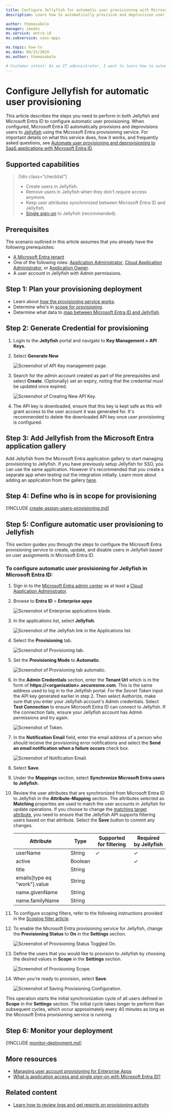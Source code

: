 ```yaml
---
title: Configure Jellyfish for automatic user provisioning with Microsoft Entra ID
description: Learn how to automatically provision and deprovision user accounts from Microsoft Entra ID to Jellyfish.

author: thomasakelo
manager: jeedes
ms.service: entra-id
ms.subservice: saas-apps

ms.topic: how-to
ms.date: 04/15/2024
ms.author: thomasakelo

# Customer intent: As an IT administrator, I want to learn how to automatically provision and deprovision user accounts from Microsoft Entra ID to Jellyfish so that I can streamline the user management process and ensure that users have the appropriate access to Jellyfish.
---
```


# Configure Jellyfish for automatic user provisioning

This article describes the steps you need to perform in both Jellyfish and Microsoft Entra ID to configure automatic user provisioning. When configured, Microsoft Entra ID automatically provisions and deprovisions users to [Jellyfish](https://cogitogroup.net/jellyfish/) using the Microsoft Entra provisioning service. For important details on what this service does, how it works, and frequently asked questions, see [Automate user provisioning and deprovisioning to SaaS applications with Microsoft Entra ID](~/identity/app-provisioning/user-provisioning.md). 


## Supported capabilities
> [!div class="checklist"]
> * Create users in Jellyfish.
> * Remove users in Jellyfish when they don't require access anymore.
> * Keep user attributes synchronized between Microsoft Entra ID and Jellyfish.
> * [Single sign-on](~/identity/enterprise-apps/add-application-portal-setup-oidc-sso.md) to Jellyfish (recommended).

## Prerequisites

The scenario outlined in this article assumes that you already have the following prerequisites:

* [A Microsoft Entra tenant](~/identity-platform/quickstart-create-new-tenant.md) 
* One of the following roles: [Application Administrator](/entra/identity/role-based-access-control/permissions-reference#application-administrator), [Cloud Application Administrator](/entra/identity/role-based-access-control/permissions-reference#cloud-application-administrator), or [Application Owner](/entra/fundamentals/users-default-permissions#owned-enterprise-applications).
* A user account in Jellyfish with Admin permissions.

## Step 1: Plan your provisioning deployment
* Learn about [how the provisioning service works](~/identity/app-provisioning/user-provisioning.md).
* Determine who's in [scope for provisioning](~/identity/app-provisioning/define-conditional-rules-for-provisioning-user-accounts.md).
* Determine what data to [map between Microsoft Entra ID and Jellyfish](~/identity/app-provisioning/customize-application-attributes.md).

## Step 2: Generate Credential for provisioning

1. Login to the **Jellyfish** portal and navigate to **Key Management > API Keys**.
2. Select **Generate New**

   ![Screenshot of API Key management page.](./media/jellyfish-provisioning-tutorial/api-key-page.png)

3. Search for the admin account created as part of the prerequisites and select **Create**. (Optionally) set an expiry, noting that the credential *must* be updated once expired.

   ![Screenshot of Creating New API Key.](./media/jellyfish-provisioning-tutorial/create-new-api-key.png)

4. The API key is downloaded, ensure that this key is kept safe as this will grant access to the user account it was generated for. It's recommended to delete the downloaded API key once user provisioning is configured.

## Step 3: Add Jellyfish from the Microsoft Entra application gallery

Add Jellyfish from the Microsoft Entra application gallery to start managing provisioning to Jellyfish. If you have previously setup Jellyfish for SSO, you can use the same application. However it's recommended that you create a separate app when testing out the integration initially. Learn more about adding an application from the gallery [here](~/identity/enterprise-apps/add-application-portal.md). 

## Step 4: Define who is in scope for provisioning 

[!INCLUDE [create-assign-users-provisioning.md](~/identity/saas-apps/includes/create-assign-users-provisioning.md)]

## Step 5: Configure automatic user provisioning to Jellyfish 

This section guides you through the steps to configure the Microsoft Entra provisioning service to create, update, and disable users in Jellyfish based on user assignments in Microsoft Entra ID.

<a name='to-configure-automatic-user-provisioning-for-Jellyfish-in-azure-ad'></a>

### To configure automatic user provisioning for Jellyfish in Microsoft Entra ID:

1. Sign in to the [Microsoft Entra admin center](https://entra.microsoft.com) as at least a [Cloud Application Administrator](~/identity/role-based-access-control/permissions-reference.md#cloud-application-administrator).
1. Browse to **Entra ID** > **Enterprise apps**

	![Screenshot of Enterprise applications blade.](common/enterprise-applications.png)

1. In the applications list, select **Jellyfish**.

	![Screenshot of the Jellyfish link in the Applications list.](common/all-applications.png)

1. Select the **Provisioning** tab.

	![Screenshot of Provisioning tab.](common/provisioning.png)

1. Set the **Provisioning Mode** to **Automatic**.

	![Screenshot of Provisioning tab automatic.](common/provisioning-automatic.png)

1. In the **Admin Credentials** section, enter the **Tenant Url** which is in the form of **https://\<organisation\>.securesme.com**. This is the same address used to log in to the Jellyfish portal. For the *Secret Token* input the API key generated earlier in step 2. Then select Authorize, make sure that you enter your Jellyfish account's Admin credentials. Select **Test Connection** to ensure Microsoft Entra ID can connect to Jellyfish. If the connection fails, ensure your Jellyfish account has Admin permissions and try again.

 	![Screenshot of Token.](common/provisioning-testconnection-tenanturltoken.png)

1. In the **Notification Email** field, enter the email address of a person who should receive the provisioning error notifications and select the **Send an email notification when a failure occurs** check box.

	![Screenshot of Notification Email.](common/provisioning-notification-email.png)

1. Select **Save**.

1. Under the **Mappings** section, select **Synchronize Microsoft Entra users to Jellyfish**.

1. Review the user attributes that are synchronized from Microsoft Entra ID to Jellyfish in the **Attribute-Mapping** section. The attributes selected as **Matching** properties are used to match the user accounts in Jellyfish for update operations. If you choose to change the [matching target attribute](~/identity/app-provisioning/customize-application-attributes.md), you need to ensure that the Jellyfish API supports filtering users based on that attribute. Select the **Save** button to commit any changes.

      |Attribute|Type|Supported for filtering|Required by Jellyfish|
      |---|---|---|---|
      |userName|String|&check;|&check;
      |active|Boolean||&check;
      |title|String||
      |emails[type eq "work"].value|String||
      |name.givenName|String||
      |name.familyName|String||

1. To configure scoping filters, refer to the following instructions provided in the [Scoping filter  article](~/identity/app-provisioning/define-conditional-rules-for-provisioning-user-accounts.md).

1. To enable the Microsoft Entra provisioning service for Jellyfish, change the **Provisioning Status** to **On** in the **Settings** section.

	![Screenshot of Provisioning Status Toggled On.](common/provisioning-toggle-on.png)

1. Define the users that you would like to provision to Jellyfish by choosing the desired values in **Scope** in the **Settings** section.

	![Screenshot of Provisioning Scope.](common/provisioning-scope.png)

1. When you're ready to provision, select **Save**.

	![Screenshot of Saving Provisioning Configuration.](common/provisioning-configuration-save.png)

This operation starts the initial synchronization cycle of all users defined in **Scope** in the **Settings** section. The initial cycle takes longer to perform than subsequent cycles, which occur approximately every 40 minutes as long as the Microsoft Entra provisioning service is running. 

## Step 6: Monitor your deployment

[!INCLUDE [monitor-deployment.md](~/identity/saas-apps/includes/monitor-deployment.md)]

## More resources

* [Managing user account provisioning for Enterprise Apps](~/identity/app-provisioning/configure-automatic-user-provisioning-portal.md)
* [What is application access and single sign-on with Microsoft Entra ID?](~/identity/enterprise-apps/what-is-single-sign-on.md)

## Related content

* [Learn how to review logs and get reports on provisioning activity](~/identity/app-provisioning/check-status-user-account-provisioning.md)
